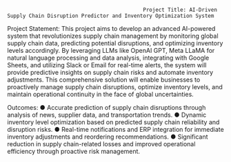                                                 Project Title: AI-Driven Supply Chain Disruption Predictor and Inventory Optimization System

Project Statement:
This project aims to develop an advanced AI-powered system that revolutionizes
supply chain management by monitoring global supply chain data, predicting
potential disruptions, and optimizing inventory levels accordingly. By leveraging
LLMs like OpenAI GPT, Meta LLaMA for natural language processing and data
analysis, integrating with Google Sheets, and utilizing Slack or Email for real-time
alerts, the system will provide predictive insights on supply chain risks and automate
inventory adjustments. This comprehensive solution will enable businesses to
proactively manage supply chain disruptions, optimize inventory levels, and maintain
operational continuity in the face of global uncertainties.

Outcomes:
● Accurate prediction of supply chain disruptions through analysis of news,
supplier data, and transportation trends.
● Dynamic inventory level optimization based on predicted supply chain
reliability and disruption risks.
● Real-time notifications and ERP integration for immediate inventory
adjustments and reordering recommendations.
● Significant reduction in supply chain-related losses and improved operational
efficiency through proactive risk management.
